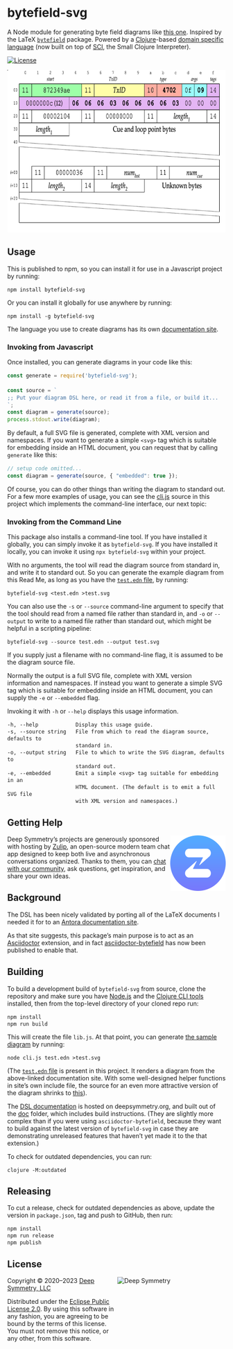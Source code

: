 # bytefield-svg

A Node module for generating byte field diagrams like
[this one](https://deepsymmetry.org/images/test.svg).
Inspired by the LaTeX [`bytefield`](https://ctan.org/pkg/bytefield?lang=en)
package. Powered by a [Clojure](https://clojure.org)-based
[domain specific language](https://bytefield-svg.deepsymmetry.org/)
(now built on top of [SCI](https://github.com/borkdude/sci), the
Small Clojure Interpreter).

[![License](https://img.shields.io/badge/License-Eclipse%20Public%20License%202.0-blue.svg)](#license)

<a href="https://deepsymmetry.org/images/test.svg"><img alt="Sample byte field diagram"
     src="doc/assets/sample-byte-field.png" width="698" height="375"></a>

## Usage

This is published to npm, so you can install it for use in a Javascript
project by running:

    npm install bytefield-svg

Or you can install it globally for use anywhere by running:

    npm install -g bytefield-svg

The language you use to create diagrams has its own
[documentation site](https://bytefield-svg.deepsymmetry.org/).

### Invoking from Javascript

Once installed, you can generate diagrams in your code like this:

```javascript
const generate = require('bytefield-svg');

const source = `
;; Put your diagram DSL here, or read it from a file, or build it...
`;
const diagram = generate(source);
process.stdout.write(diagram);
```

By default, a full SVG file is generated, complete with XML version
and namespaces. If you want to generate a simple `<svg>` tag which is
suitable for embedding inside an HTML document, you can request that
by calling `generate` like this:

```javascript
// setup code omitted...
const diagram = generate(source, { "embedded": true });
```

Of course, you can do other things than writing the diagram to standard out.
For a few more examples of usage, you can see the
[cli.js](https://github.com/Deep-Symmetry/bytefield-svg/blob/master/cli.js)
source in this project which implements the command-line interface, our next
topic:

### Invoking from the Command Line

This package also installs a command-line tool. If you have installed it
globally, you can simply invoke it as `bytefield-svg`. If you have installed
it locally, you can invoke it using `npx bytefield-svg` within your project.

With no arguments, the tool will read the diagram source from standard in, and
write it to standard out. So you can generate the example diagram from this
Read Me, as long as you have the [`test.edn`
file](https://github.com/Deep-Symmetry/bytefield-svg/blob/master/test.edn),
by running:

    bytefield-svg <test.edn >test.svg

You can also use the `-s` or `--source` command-line argument to specify
that the tool should read from a named file rather than standard in, and
`-o` or `--output` to write to a named file rather than standard out, which
might be helpful in a scripting pipeline:

    bytefield-svg --source test.edn --output test.svg

If you supply just a filename with no command-line flag, it is assumed
to be the diagram source file.

Normally the output is a full SVG file, complete with XML version
information and namespaces. If instead you want to generate a simple
SVG tag which is suitable for embedding inside an HTML document, you
can supply the `-e` or `--embedded` flag.

Invoking it with `-h` or `--help` displays this usage information.

    -h, --help            Display this usage guide.
    -s, --source string   File from which to read the diagram source, defaults to
                          standard in.
    -o, --output string   File to which to write the SVG diagram, defaults to
                          standard out.
    -e, --embedded        Emit a simple <svg> tag suitable for embedding in an
                          HTML document. (The default is to emit a full SVG file
                          with XML version and namespaces.)

## Getting Help

<a href="http://zulip.com"><img align="right" alt="Zulip logo"
 src="doc/assets/zulip-icon-circle.svg" width="128" height="128"></a>

Deep Symmetry&rsquo;s projects are generously sponsored with hosting
by <a href="https://zulip.com">Zulip</a>, an open-source modern team
chat app designed to keep both live and asynchronous conversations
organized. Thanks to them, you can <a
href="https://deep-symmetry.zulipchat.com/#narrow/stream/354684-other-projects">chat
with our community</a>, ask questions, get inspiration, and share your
own ideas.

## Background

The DSL has been nicely validated by porting all of the LaTeX
documents I needed it for to an [Antora documentation
site](https://djl-analysis.deepsymmetry.org/djl-analysis/track_metadata.html).

As that site suggests, this package&rsquo;s main purpose is to act as
an [Asciidoctor](https://asciidoctor.org) extension, and in fact
[asciidoctor-bytefield](https://github.com/Deep-Symmetry/asciidoctor-bytefield)
has now been published to enable that.

## Building

To build a development build of `bytefield-svg` from source, clone the
repository and make sure you have [Node.js](https://nodejs.org/en/)
and the [Clojure CLI
tools](https://clojure.org/guides/getting_started) installed, then
from the top-level directory of your cloned repo run:

    npm install
    npm run build

This will create the file `lib.js`. At that point, you can generate
[the sample diagram](https://deepsymmetry.org/images/test.svg) by running:

    node cli.js test.edn >test.svg

(The [`test.edn`
file](https://github.com/Deep-Symmetry/bytefield-svg/blob/master/test.edn)
is present in this project. It renders a diagram from the above-linked
documentation site. With some well-designed helper functions in
site&rsquo;s own include file, the source for an even more attractive
version of the diagram shrinks to
[this](https://github.com/Deep-Symmetry/dysentery/blob/379555f21244354c4dc0c9711c8cb3a3552bc64b/doc/modules/ROOT/examples/dbserver_shared.edn)).

The [DSL documentation](https://bytefield-svg.deepsymmetry.org/) is
hosted on deepsymmetry.org, and built out of the [doc](doc) folder,
which includes build instructions. (They are slightly more complex
than if you were using `asciidoctor-bytefield`, because they want to
build against the latest version of `bytefield-svg` in case they are
demonstrating unreleased features that haven&rsquo;t yet made it to
the that extension.)

To check for outdated dependencies, you can run:

    clojure -M:outdated

## Releasing

To cut a release, check for outdated dependencies as above, update the
version in `package.json`, tag and push to GitHub, then run:

    npm install
    npm run release
    npm publish

## License

<a href="http://deepsymmetry.org"><img align="right" alt="Deep Symmetry"
 src="doc/assets/DS-logo-github.png" width="250" height="150"></a>

Copyright © 2020–2023 [Deep Symmetry, LLC](http://deepsymmetry.org)

Distributed under the [Eclipse Public License
2.0](https://opensource.org/licenses/EPL-2.0). By using this software
in any fashion, you are agreeing to be bound by the terms of this
license. You must not remove this notice, or any other, from this
software.
